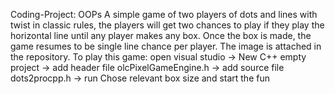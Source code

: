 Coding-Project: OOPs
A simple game of two players of dots and lines with twist in classic rules, the players will get two chances to play if they play the horizontal line until any player makes any box. Once the box is made, the game resumes to be single line chance per player. The image is attached in the repository. To play this game: open visual studio -> New C++ empty project -> add header file olcPixelGameEngine.h -> add source file dots2procpp.h -> run Chose relevant box size and start the fun
